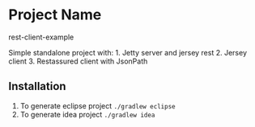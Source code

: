 # Project Name
rest-client-example

Simple standalone project with:
    1. Jetty server and jersey rest
    2. Jersey client
    3. Restassured client with JsonPath


## Installation

1. To generate eclipse project `./gradlew eclipse`
2. To generate idea project `./gradlew idea`
